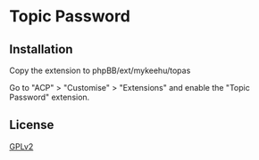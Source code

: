 # Topic Password

## Installation

Copy the extension to phpBB/ext/mykeehu/topas

Go to "ACP" > "Customise" > "Extensions" and enable the "Topic Password" extension.

## License

[GPLv2](license.txt)
